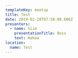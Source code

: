 ```yaml
---
templateKey: meetup
title: Test
date: 2019-02-28T07:58:08.606Z
presenters:
  - name: Siim
    presentationTitle: Boss
    text: Hahaa
location:
  name: Test
---
```


